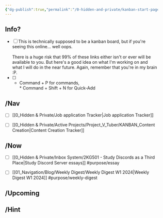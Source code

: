 ```yaml
---
{"dg-publish":true,"permalink":"/0-hidden-and-private/kanban-start-page/","title":"KANBAN_Start Page","tags":["purpose/essay"],"noteIcon":"","created":"Wednesday, January 3rd 2024, 2:01:32 am","updated":"2024-01-03T02:49:38.809+01:00"}
---
```



## Info?

- [ ] This is technically supposed to be a kanban board, but if you're seeing this online... well oops.<br><br>There is a huge risk that 99% of these links either isn't or ever will be available to you. But here's a good idea on what I'm working on and what I will do in the near future. Again, remember that you're in my brain :P.
- [ ] * Command + P for commands, <br>* Command + Shift + N for Quick-Add


## /Nav

- [ ] [[0_Hidden & Private/Job application Tracker\|Job application Tracker]]
- [ ] [[0_Hidden & Private/Active Projects/Project_V_Tuber/KANBAN_Content Creation\|Content Creation Tracker]]


## /Now

- [ ] [[0_Hidden & Private/Inbox System/2KG501 - Study Discords as a Third Place\|Study Discord Server essays]] #purpose/essay
- [ ] [[01_Navigation/Blog/Weekly Digest/Weekly Digest W1 2024\|Weekly Digest W1 2024]] #purpose/weekly-digest


## /Upcoming



## /Hint





